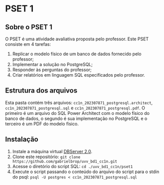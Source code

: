 # PSET 1
## Sobre o PSET 1
O PSET é uma atividade avaliativa proposta pelo professor. Este PSET consiste em 4 tarefas:
1. Replicar o modelo físico de um banco de dados fornecido pelo professor;
2. Implementar a solução no PostgreSQL;
3. Responder às perguntas do professor;
4. Criar relatórios em linguagem SQL especificados pelo professor.
## Estrutura dos arquivos
Esta pasta contém três arquivos: `cc1n_202307871_postgresql.architect`, `cc1n_202307871_postgresql.sql` e `cc1n_202307871_postgresql.pdf`. O primeiro é um arquivo do SQL Power Architect com o modelo físico do banco de dados, o segundo é sua implementação no PostgreSQL e o terceiro é um PDF do modelo físico.
## Instalação
1. Instale a máquina virtual [DBServer 2.0](https://www.computacaoraiz.com.br/2023/01/02/dbserver-2/).
2. Clone este repositório: `git clone https://github.com/gabrielbrop/uvv_bd1_cc1n.git`
3. Acesse o diretório do script SQL: `cd ./uvv_bd1_cc1n/pset1`
4. Execute o script passando o conteúdo do arquivo do script para o stdin do psql: `psql -U postgres < cc1n_202307871_postgresql.sql`